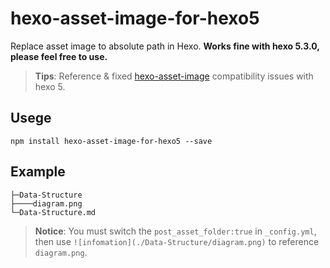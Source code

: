 # hexo-asset-image-for-hexo5

Replace asset image to absolute path in Hexo. **Works fine with hexo 5.3.0, please feel free to use.**

> **Tips**: Reference & fixed [hexo-asset-image](https://github.com/xcodebuild/hexo-asset-image) compatibility issues with hexo 5.

## Usege

```shell
npm install hexo-asset-image-for-hexo5 --save
```

## Example

```shell
├─Data-Structure
├────diagram.png
└─Data-Structure.md
```

> **Notice**: You must switch the `post_asset_folder:true` in `_config.yml`, then use `![infomation](./Data-Structure/diagram.png)` to reference `diagram.png`.
